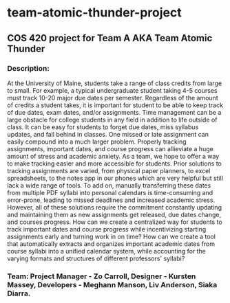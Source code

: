 # team-atomic-thunder-project
## COS 420 project for Team A AKA Team Atomic Thunder

### Description: 
At the University of Maine, students take a range of class credits from large to small. For example, a typical undergraduate student taking 4-5 courses must track 10-20 major due dates per semester. Regardless of the amount of credits a student takes, it is important for student to be able to keep track of due dates, exam dates, and/or assignments. Time management can be a large obstacle for college students in any field in addition to life outside of class. It can be easy for students to forget due dates, miss syllabus updates, and fall behind in classes. One missed or late assignment can easily compound into a much larger problem. Properly tracking assignments, important dates, and course progress can allieviate a huge amount of stress and academic anxiety. As a team, we hope to offer a way to make tracking easier and more accessible for students. Prior solutions to tracking assignments are varied, from physical paper planners, to excel spreadsheets, to the notes app in our phones which are very helpful but still lack a wide range of tools. To add on, manually transferring these dates from multiple PDF syllabi into personal calendars is time-consuming and error-prone, leading to missed deadlines and increased academic stress. However, all of these solutions require the commitment constantly updating and maintaining them as new assignments get released, due dates change, and courses progress. How can we create a centralized way for students to track important dates and course progress while incentivizing starting assignments early and turning work in on time? How can we create a tool that automatically extracts and organizes important academic dates from course syllabi into a unified calendar system, while accounting for the varying formats and structures of different professors' syllabi?


### Team: Project Manager - Zo Carroll, Designer - Kursten Massey, Developers - Meghann Manson, Liv Anderson, Siaka Diarra.

